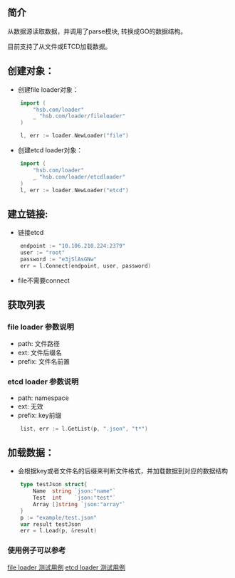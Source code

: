 ## 简介
从数据源读取数据，并调用了parse模块, 转换成GO的数据结构。

目前支持了从文件或ETCD加载数据。

## 创建对象：
* 创建file loader对象：
``` go
    import (
        "hsb.com/loader"
        _ "hsb.com/loader/fileloader"
    )

    l, err := loader.NewLoader("file")
```

* 创建etcd loader对象：
``` go
    import (
        "hsb.com/loader"
        _ "hsb.com/loader/etcdloader"
    )
    l, err := loader.NewLoader("etcd")
```

## 建立链接:

* 链接etcd
``` go
    endpoint := "10.106.210.224:2379"
    user := "root"
    password := "e3jSlAsGNw"
    err = l.Connect(endpoint, user, password)
```

* file不需要connect


## 获取列表
### file loader 参数说明
* path: 文件路径
* ext: 文件后缀名
* prefix: 文件名前置

### etcd loader 参数说明
* path: namespace
* ext: 无效
* prefix: key前缀

``` go
    list, err := l.GetList(p, ".json", "t*")
```


## 加载数据：
* 会根据key或者文件名的后缀来判断文件格式，并加载数据到对应的数据结构
``` go
    type testJson struct{
        Name  string `json:"name"`
        Test  int    `json:"test"`
        Array []string `json:"array"`
    }
    p := "example/test.json"
    var result testJson
    err = l.Load(p, &result)
```

### 使用例子可以参考
[file loader 测试用例](fileloader/loader_test.go)
[etcd loader 测试用例](etcdloader/loader_test.go)


